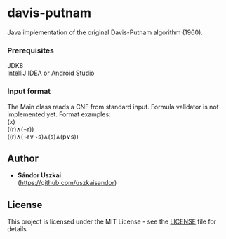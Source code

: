 # davis-putnam  

Java implementation of the original Davis-Putnam algorithm (1960).  

### Prerequisites

JDK8  
IntelliJ IDEA or Android Studio

### Input format

The Main class reads a CNF from standard input.
Formula validator is not implemented yet.
Format examples:  
(x)  
((r)∧(¬r))  
((r)∧(¬r∨¬s)∧(s)∧(p∨s))  

## Author

* **Sándor Uszkai**  
(https://github.com/uszkaisandor)

## License

This project is licensed under the MIT License - see the [LICENSE](LICENSE) file for details
